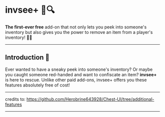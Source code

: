 # invsee+ 🎒🔍


**The first-ever free** add-on that not only lets you peek into someone's inventory but also gives you the power to remove an item from a player's inventory! 🌟🎉

---

## Introduction 📜

Ever wanted to have a sneaky peek into someone's inventory? Or maybe you caught someone red-handed and want to confiscate an item? **invsee+** is here to rescue. Unlike other paid add-ons, invsee+ offers you these features absolutely free of cost!

---

credits to:
https://github.com/Herobrine643928/Chest-UI/tree/additional-features

---
